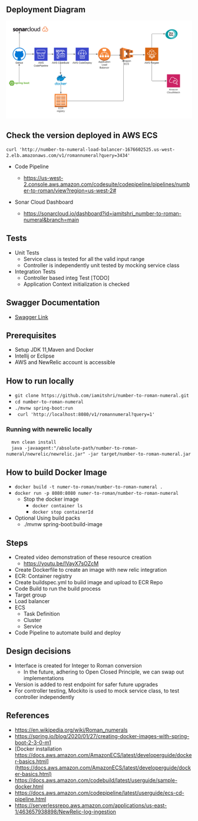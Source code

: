 ## Deployment Diagram

![Deployment Diagram](images/deployment-diagram.svg)

## Check the version deployed in AWS ECS

````
curl 'http://number-to-numeral-load-balancer-1676602525.us-west-2.elb.amazonaws.com/v1/romannumeral?query=3434'
````
- Code Pipeline
  - https://us-west-2.console.aws.amazon.com/codesuite/codepipeline/pipelines/number-to-roman/view?region=us-west-2#

- Sonar Cloud Dashboard
  - https://sonarcloud.io/dashboard?id=iamitshri_number-to-roman-numeral&branch=main

## Tests 
- Unit Tests
  - Service class is tested for all the  valid input range
  - Controller is independently unit tested by mocking service class 
- Integration Tests
  - Controller based integ Test [TODO]
  - Application Context initialization is checked

## Swagger Documentation
- [Swagger Link](http://number-to-numeral-load-balancer-1676602525.us-west-2.elb.amazonaws.com/swagger-ui.html)

## Prerequisites
- Setup JDK 11,Maven and Docker
- Intellij or Eclipse
- AWS and NewRelic account is accessible

## How to run locally
  - ```git clone https://github.com/iamitshri/number-to-roman-numeral.git```
  - ```cd number-to-roman-numeral```
  - ```./mvnw spring-boot:run```
  - ``` curl 'http://localhost:8080/v1/romannumeral?query=1'```

  ### Running with newrelic locally
      mvn clean install
      java -javaagent:"/absolute-path/number-to-roman-numeral/newrelic/newrelic.jar" -jar target/number-to-roman-numeral.jar
      

## How to build Docker Image
- ```docker build -t numer-to-roman/number-to-roman-numeral .```
- ``` docker run -p 8080:8080 numer-to-roman/number-to-roman-numeral ```
  - Stop the docker image
    - ```docker container ls```
    - ```docker stop containerId```
- Optional Using build packs
  - ./mvnw spring-boot:build-image

## Steps
- Created video demonstration of these resource creation
  - https://youtu.be/IVayX7sOZcM
- Create Dockerfile to create an image with new relic integration
- ECR: Container registry
- Create buildspec.yml to build image and upload to ECR Repo
- Code Build to run the build process
- Target group
- Load balancer
- ECS 
  - Task Definition
  - Cluster
  - Service
- Code Pipeline to automate build and deploy

## Design decisions
- Interface is created for Integer to Roman conversion
  - In the future, adhering to Open Closed Principle, we can swap out implementations
- Version is added to rest endpoint for safer future upgrades
- For controller testing, Mockito is used to mock service class, to test controller independently

## References
- https://en.wikipedia.org/wiki/Roman_numerals
- https://spring.io/blog/2020/01/27/creating-docker-images-with-spring-boot-2-3-0-m1
- [Docker installation https://docs.aws.amazon.com/AmazonECS/latest/developerguide/docker-basics.html](https://docs.aws.amazon.com/AmazonECS/latest/developerguide/docker-basics.html)
- https://docs.aws.amazon.com/codebuild/latest/userguide/sample-docker.html
- https://docs.aws.amazon.com/codepipeline/latest/userguide/ecs-cd-pipeline.html
- https://serverlessrepo.aws.amazon.com/applications/us-east-1/463657938898/NewRelic-log-ingestion

